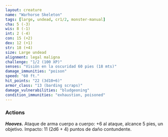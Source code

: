 ```yaml
---
layout: creature
name: "Warhorse Skeleton"
tags: [large, undead, cr1/2, monster-manual]
cha: 5 (-3)
wis: 8 (-1)
int: 2 (-4)
con: 15 (+2)
dex: 12 (+1)
str: 18 (+4)
size: Large undead
alignment: legal maligna
challenge: "1/2 (100 XP)"
senses: "Visión en la oscuridad 60 pies (18 mts)"
damage_immunities: "poison"
speed: "60 ft."
hit_points: "22 (3d10+6)"
armor_class: "13 (barding scraps)"
damage_vulnerabilities: "bludgeoning"
condition_immunities: "exhaustion, poisoned"
---
```


### Actions

***Hooves.*** Ataque de arma cuerpo a cuerpo: +6 al ataque, alcance 5 pies, un objetivo. Impacto: 11 (2d6 + 4) puntos de daño contundente.